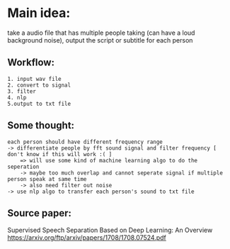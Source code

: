 # Main idea:
take a audio file that has multiple people taking (can have a loud background noise), output the script or subtitle for each person

## Workflow:
    1. input wav file
    2. convert to signal 
    3. filter 
    4. nlp
    5.output to txt file



## Some thought:
    each person should have different frequency range
    -> differentiate people by fft sound signal and filter frequency [ don't know if this will work :( ] 
        => will use some kind of machine learning algo to do the seperation
        -> maybe too much overlap and cannot seperate signal if multiple person speak at same time
        -> also need filter out noise 
    -> use nlp algo to transfer each person's sound to txt file





## Source paper: 
Supervised Speech Separation Based on Deep Learning: An Overview
    https://arxiv.org/ftp/arxiv/papers/1708/1708.07524.pdf
